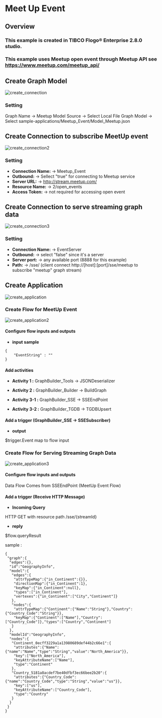 # Meet Up Event

## Overview

### This example is created in TIBCO Flogo® Enterprise 2.8.0 studio. 
### This example uses Meetup open event through Meetup API see https://www.meetup.com/meetup_api/

## Create Graph Model

![create_connection](create_connection.png)
### Setting
Graph Name -> Meetup
Model Source -> Select Local File
Graph Model -> Select sample-applications/Meetup_Event/Model_Meetup.json

## Create Connection to subscribe MeetUp event 

![create_connection2](create_connection2.png)
### Setting
- **Connection Name:** -> Meetup_Event
- **Outbound:** -> Sellect "true" for connecting to Meetup service
- **Server URL:** -> http://stream.meetup.com/
- **Resource Name:** -> 2/open_events
- **Access Token:** -> not required for accessing open event

## Create Connection to serve streaming graph data

![create_connection3](create_connection3.png)
### Setting
- **Connection Name:** -> EventServer
- **Outbound:** -> select "false" since it's a server
- **Server port:** -> any available port (8888 for this example)
- **Path:** -> /sse/ (client connect http://[host]:[port]/sse/meetup to subscribe "meetup" graph stream)

## Create Application

![create_application](create_application.png)

### Create Flow for MeetUp Event 

![create_application2](create_application2.png)

#### Configure flow inputs and outputs

- **input sample** 
```
{
    "EventString" : ""
}
```
#### Add activities

- **Activity 1 :**
GraphBuilder_Tools -> JSONDeserializer

- **Activity 2 :**
GraphBuilder_Builder -> BuildGraph

- **Activity 3-1 :**
GraphBuilder_SSE -> SSEEndPoint

- **Activity 3-2 :**
GraphBuilder_TGDB -> TGDBUpsert

#### Add a trigger (GraphBuilder_SSE -> SSESubscriber)

- **output**

$trigger.Event map to flow input

### Create Flow for Serving Streaming Graph Data 

![create_application3](create_application3.png)

#### Configure flow inputs and outputs

Data Flow Comes from SSEEndPoint (MeetUp Event Flow) 

#### Add a trigger (Receive HTTP Message)

- **Incoming Query**

HTTP GET with resource path /sse/{streamId}

- **reply**

$flow.queryResult

sample : 
```
{
 "graph":{
  "edges":{},
  "id":"GeographyInfo",
  "model":{
   "edges":{
    "attrTypeMap":{"in_Continent":{}},
    "directionMap":{"in_Continent":1},
    "keyMap":{"in_Continent":null},
    "types":["in_Continent"],
    "vertexes":{"in_Continent":["City","Continent"]}
   },
   "nodes":{
    "attrTypeMap":{"Continent":{"Name":"String"},"Country":{"Country_Code":"String"}},
    "keyMap":{"Continent":["Name"],"Country":["Country_Code"]},"types":["Country","Continent"]
   }
  },
  "modelId":"GeographyInfo",
  "nodes":{
   "Continent_0ecff3229a1a13980689def44b2c66e1":{
    "attributes":{"Name":{"name":"Name","type":"String","value":"North_America"}},
    "key":["North_America"],
    "keyAttributeName":["Name"],
    "type":"Continent"
   },
   "Country_5181a8acdef7be40dfbf3ec66bee2b20":{
    "attributes":{"Country_Code":{"name":"Country_Code","type":"String","value":"us"}},
    "key":["us"],
    "keyAttributeName":["Country_Code"],
    "type":"Country"
   }
  }
 }
}
```
